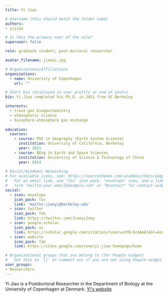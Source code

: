 ```yaml
---
title: Yi Jiao

# Username (this should match the folder name)
authors:
- yijiao

# Is this the primary user of the site?
superuser: false

role: graduate student; post-doctoral researcher

avatar_filename: jiaoyi.jpg

# Organizations/Affiliations
organizations:
  - name: University of Copenhagen
    url: ""

# Short bio (displayed in user profile at end of posts)
bio: Yi Jiao completed his Ph.D. in 2021 from UC Berkeley

interests:
  - trace gas biogeochemistry
  - atmospheric science
  - biosphere-atmosphere gas exchange
  
education:
  courses:
    - course: PhD in Geography (Earth System Science)
      institution: University of California, Berkeley
      year: 2021
    - course: BEng in Earth and Space Sciences
      institution: University of Science & Technology of China
      year: 2014
      
# Social/Academic Networking
# For available icons, see: https://sourcethemes.com/academic/docs/page-builder/#icons
#   For an email link, use "fas" icon pack, "envelope" icon, and a link in the
#   form "mailto:your-email@example.com" or "#contact" for contact widget.
social:
  - icon: envelope
    icon_pack: fas
    link: 'mailto:jiaoyi@berkeley.edu'
  - icon: twitter
    icon_pack: fab
    link: https://twitter.com/JiaoyiJoey
  - icon: google-scholar
    icon_pack: ai
    link: https://scholar.google.com/citations?user=vUYN-EcAAAAJ&hl=en&authuser=1
  - icon: website
    icon_pack: fab
    link: https://sites.google.com/view/yi-jiao-homepage/home

# Organizational groups that you belong to (for People widget)
#   Set this to `[]` or comment out if you are not using People widget.
user_groups:
- Researchers
---
```


Yi Jiao is a Postdoctoral Researcher in the Department of Biology at the University of Copenhagen at Denmark.  [Yi's website](https://sites.google.com/view/yi-jiao-homepage/home)
